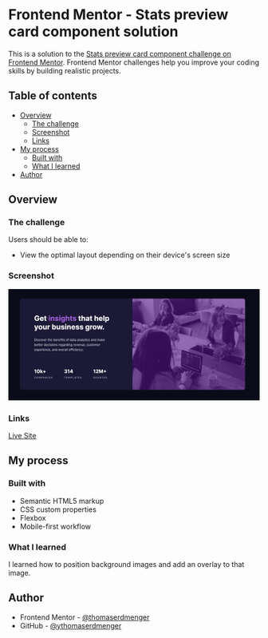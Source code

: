 # Frontend Mentor - Stats preview card component solution

This is a solution to the [Stats preview card component challenge on Frontend Mentor](https://www.frontendmentor.io/challenges/stats-preview-card-component-8JqbgoU62). Frontend Mentor challenges help you improve your coding skills by building realistic projects.

## Table of contents

- [Overview](#overview)
  - [The challenge](#the-challenge)
  - [Screenshot](#screenshot)
  - [Links](#links)
- [My process](#my-process)
  - [Built with](#built-with)
  - [What I learned](#what-i-learned)
- [Author](#author)

## Overview

### The challenge

Users should be able to:

- View the optimal layout depending on their device's screen size

### Screenshot

![](./images/screenshot.png)

### Links

[Live Site](https://thomaserdmenger.github.io/statsPreviewCardComponent/)

## My process

### Built with

- Semantic HTML5 markup
- CSS custom properties
- Flexbox
- Mobile-first workflow

### What I learned

I learned how to position background images and add an overlay to that image.

## Author

- Frontend Mentor - [@thomaserdmenger](https://www.frontendmentor.io/profile/thomaserdmenger)
- GitHub - [@ythomaserdmenger](https://github.com/thomaserdmenger)
